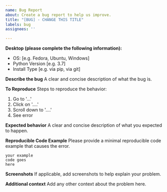 ```yaml
---
name: Bug Report
about: Create a bug report to help us improve.
title: "[BUG] - CHANGE THIS TITLE"
labels: bug
assignees: ''

---
```


**Desktop (please complete the following information):**
- OS: [e.g. Fedora, Ubuntu, Windows]
- Python Version [e.g. 3.7]
- Install Type [e.g. via pip, via git]

**Describe the bug**
A clear and concise description of what the bug is.

**To Reproduce**
Steps to reproduce the behavior:
1. Go to '...'
2. Click on '....'
3. Scroll down to '....'
4. See error

**Expected behavior**
A clear and concise description of what you expected to happen.

**Reproducible Code Example**
Please provide a minimal reproducible code example that causes the error.

```
your example 
code goes 
here
```

**Screenshots**
If applicable, add screenshots to help explain your problem.

**Additional context**
Add any other context about the problem here.
